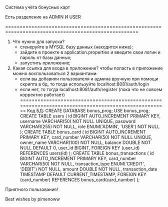 Система учёта бонусных карт

Есть разделение на ADMIN И USER

====================================================================================================
1. Что нужно для запуска?
    - сгенеруйте в MYSQL базу данных (находится ниже);
    - зайдите в проекте в application.properties и введите свои логин и пароль от базы данных;
    - запустить приложение;
2. Какая ссылка для входа в приложение?
чтобы попасть в приложение можно воспользоваться 2 вариантами:
    - если вы добавили пользователя и админа вручную при помощи скрипта в бд, то тогда используйте localhost:8081/auth/login
    - если нет, то тогда localhost:8081/auth/register (пока что не совсем корректно работает)
====================================================================================================
Код БД:
CREATE DATABASE bonus_prog;
USE bonus_prog;
CREATE TABLE users (
    id BIGINT AUTO_INCREMENT PRIMARY KEY,
    username VARCHAR(50) NOT NULL UNIQUE,
    password VARCHAR(255) NOT NULL,
    role ENUM('ADMIN', 'USER') NOT NULL
);
CREATE TABLE bonus_card (
    id BIGINT AUTO_INCREMENT PRIMARY KEY,
    card_number VARCHAR(50) NOT NULL UNIQUE,
    owner_name VARCHAR(100) NOT NULL,
    balance DOUBLE NOT NULL DEFAULT 0,
    user_id BIGINT,
    FOREIGN KEY (user_id) REFERENCES users(id)
);
CREATE TABLE bonus_transactions (
    id BIGINT AUTO_INCREMENT PRIMARY KEY,
    card_number VARCHAR(50) NOT NULL,
    transaction_type ENUM('CREDIT', 'DEBIT') NOT NULL,
    amount DOUBLE NOT NULL,
    transaction_date TIMESTAMP DEFAULT CURRENT_TIMESTAMP,
    FOREIGN KEY (card_number) REFERENCES bonus_card(card_number)
);

Приятного пользования!


Best wishes by pimenoww

